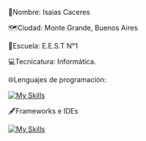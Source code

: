 🐢Nombre: Isaias Caceres

🗺️Ciudad: Monte Grande, Buenos Aires

🏫Escuela: E.E.S.T N°1

💻Tecnicatura: Informática.

🌐Lenguajes de programación:

[![My Skills](https://skillicons.dev/icons?i=js,html,css,php,java,python,cpp)](https://skillicons.dev)

🖋️Frameworks e IDEs

[![My Skills](https://skillicons.dev/icons?i=django,bootstrap,laravel,pycharm,arduino)](https://skillicons.dev)
